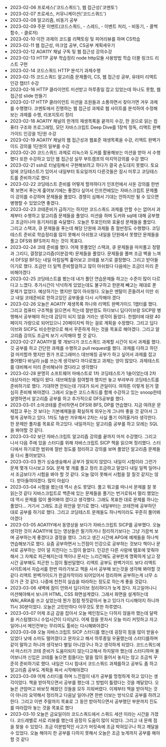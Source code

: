 - 2023-02-06 프로세스('코드스쿼드'), 웹 접근성('코멘토')  
- 2023-02-07 프로세스, 커뮤니케이션('코드스쿼드')  
- 2023-02-08 알고리즘, 비동기 공부  
- 2023-02-09 주문 이벤트(코드스쿼드, - 스레드, - 이벤트 처리, - 비동기, - 콜백 함수, - 클로저)  
- 2023-02-10 이전 과제의 코드를 리팩토링 및 피어리뷰를 하며 CS학습  
- 2023-02-11 웹 접근성, 마크업 공부, CS공부 계획세우기  
- 2023-02-12 AOA11Y 채널 구독 및 웹 접근성 강의수강  
- 2023-02-13 HTTP 공부 학습정리 node http모듈 사용방법 학습 더블 링크드 리스트 구현  
- 2023-02-14 코드스쿼드 HTTP 분석기 과제수행  
- 2023-02-15 코드스쿼드 알고리즘 문제풀이, CS, 웹 접근성 공부, 유데미 리액트 인강 챕터1 수강  
- 2023-02-16 HTTP 클라이언트 미션받고 하루종일 잡고 있었는데 하나도 못함, 웹접근성 slide 만들기  
- 2023-02-17 HTTP 클라이언트 미션을 조원들과 소통하면서 찾아가면 겨우 과제를 수행했다. 코멘토에서 진행하는 웹 접근성 과제로 웹 사이트를 분석하여 수정해보는 과제를 수행, 리포지토리 정리  
- 2023-02-18 AOA11Y 채널의 한개의 재생목록을 끝까지 수강, 한 권으로 읽는 컴퓨터 구조와 프로그래밍, 모던 자바스크립트 Deep Dive를 1장씩 정독, 리액트 완벽가이드 인강을 1단원 수강  
- 2023-02-19 AOA11Y 채널의 웹 접근성과 웹표준 재생목록을 수강, 리액트 완벽가이드 강의를 1단원의 일부를 수강  
- 2023-02-20 코드스쿼드 과제로 리눅스와 도커를 활용해보는 미션을 받아 서 수행했다 또한 수강하고 있던 웹 접근성 실무 부트캠프의 마지막강의를 수강 했다 
- 2023-02-21 ssh로 터널링해서 구현해보려고 하다가 결국 손도대지 못했다. 토요일에 코딩테스트가 있어서 내일부터 토요일까지 다른것들은 잠시 미루고 코딩테스트를 준비하기로 했다
- 2023-02-22 코딩테스트 준비를 어떻게 할까하다가 인프런에서 사둔 강의를 한번쭉 보면서 푸는게 훑어보기에는 좋겠다 싶어서 인프런에있는 자바스크립트 문제풀이 강의를 수강하며 문제들을 풀었다. 경쟁이 심해서 기대는 안하지만 될 수 있으면 병행할 수 있었으면 좋겠다.
- 2023-02-23 코테준비가 급하기는 하지만 코드스쿼드 과제를 안할 수는 없어서 과제부터 수행하고 알고리즘 문제들을 풀었다. 미션을 하며 도커와 sql에 대해 공부했고 조금이나마 동기처리를 숙달했다. 오늘은 투포인터와 효율성 문제들을 풀었다. 그리고 스택과, 큐 문제들을 푸는데 해당 단원에 과제들 중 절반정도 수행했다. 코딩테스트 준비로 학습정리를 많이 못해서 아쉬웠고 내일을 단원에서 못했던 문제들을 풀고 DFS와 BFS까지 하는 것이 목표다.
- 2023-02-24 코테 준비를 했다. 어제 못풀었던 스택과, 큐 문제들을 마저풀고 정렬과 그리디, 결정알고리즘(이분검색) 문제들을 풀었다. 문제들을 풀며 조금 벽을 느껴서 DFS알 BFS는 내일 아침일찍 훑어보고 코테를 보기로 결정했다. 그리고 받아들이기로 했다. 조금만 더 일찍 준비할걸하고 많이 아쉬웠다 다음에는 조금더 미리 준비해야겠다  
- 2023-02-25 코딩테스트를 봤는데 내가 풀던 연습문제들 하고는 수준이 많이 다르다고 느꼈다. 추가시간이 넉넉하게 있었는데도 불구하고 한문제 빼고는 재대로 푼 문제가 없었다. 예상하기는 했지만 많이 아쉬웠다. 오늘은 멘탈이 흔들려서 이만 쉬고 내일 코테준비로 한하고있던 공부들을 다시 시작해야 겠다 
- 2023-02-26 오늘은 AOA11Y 재생목록 하나와 리액트 완벽가이드 1챕터를 했다. 그리고 컴퓨터 구조책을 읽으면서 적는데 절반정도 하다보니 딥다이브랑 SICP랑 병행해서 공부해야 하는데 감당이 되지 않을 거라는 생각이 들었다. 한챕터에 대량 40페이지 가량으로 되어있으니 20페이지씩 하는 걸로 계획을 수정했다. 그리고 딥다이브와 SICP도 비슷한양으로 해서 꾸준하게 하는 것을 목표로 해야겠다. 그리고 알고리즘 강의도 조금씩 보기 시작해야 할 것 같다.
- 2023-02-27 AOA11Y를 몇 개보다가 코드스쿼드 과제할 시간이 되서 과제를 했다. 깃 공부를 하고 간단한 과제를 수행하고 pull request를 했다. 과제를 다하고 하던걸 마저할까 했지만 뭔가 프로그래머스 데브매칭 공부가 하고 싶어서 과제를 잡고 풀어봤다 바닐라 js를 쓰는게 생각보다 까다로웠고 과제는 양이 많았다. 과제테스트를 대비해서 미리 준비해놔야 겠다라고 생각했다  
- 2023-02-28 분명히 소프트웨어 마에스트로 1차 코딩테스트가 1솔이었는데 2차 대상자라는 메일이 왔다. 데브매칭을 참여할까 했지만 놓고 부랴부랴 코딩테스트를 준비하기로 했다. 기대하면 안되는데 기대가 되서 큰일이다. 여하튼 이렇게 된거 열심히 준비해 봐야겠다. 그래서 오늘은 코드스쿼드를 함께 수강하고 있는 snoop한테 설명하면서 알고리즘 공부를 하고 추가적으로 DFS공부를 했다.
- 2023-03-01 소마코테를 준비하면서 DFS와 BFS, DP를 연습했다. 지금 여려운 문제잡고 푸는 것 보다는 기본예제들을 확실하게 외우는게 그나마 좋을 것 같아서 그렇게 공부하고 있다. 1차도 1솔만 겨우해서 2차는 사실 풀기 어려울거라 생각한다. 한 문제만 풀자를 목표로 하고있다. 내일까지는 알고리즘 공부를 하고 모레는 SQL을 봐야할 것 같다.
- 2023-03-02 보던 자바스크립트 알고리즘 강의를 끝까지 마저 수강했다. 그리고 나서 다음 주에 있을 스터디를 위해 자바스크립트 SICP 책을 읽으며 정리했다. 스터디에서 하기로한 범위에 절반 정도를 정리하고 강의를 보며 풀었던 알고리즘 문제들을 다시 풀어보았다.
- 2023-03-03 뭔가 싱숭생숭해서 공부가 잘되지 않았다. 내일이 시험이라 그런가 문제 몇개 다시보고 SQL 문제 몇 개를 풀고 정리 조금하고 말았다 내일 일찍 일어나서 조금보다가 시험을 봐야 할 것 같다. 오늘 많이 못해서 시험을 잘 칠것 같지는 않다.
받아들여야겠다. 많이 아쉽다
- 2023-03-04 시험을 봤는데 역시 손도 못댔다. 풀고 뭐고를 떠나서 문제를 잘 못 읽는것 같다 자바스크립트로 백준에 있는 문제들을 풀기는 번거로워서 멀리 했었는데 역시 문제를 많이 풀어봐야 겠다고 생각했다. 그래도 목표한 대로 문제를 하나는 풀었다... 거기서 그래도 조금 위안을 얻기로 했다. 내일부터는 코테전에 공부하던 대로 공부를 하기로 했다. 그리고 코딩테스트 문제들도 하나씩이라도 꾸준히 풀어봐야겠다
- 2023-03-05 AOA11Y에서 동영상을 보다가 자바스크립트 SICP를 공부했다. 오늘 생각한 것이 AOA11Y에 있는 영상들은 필기하거나 정리하기보다는 그냥 가끔씩 보며 공부하는게 좋겠다고 결정을 했다. 그리고 생긴 시간에 APG에 예제들을 하나씩 연습해보기로 했다. 요즘 공부하면서 느낀점이 인강으로 공부하는 것보다 책이나 문서로 공부하는 것이 덜 지친다는 느낌이 들었다. 인강은 다른 사람에 템포에 맞춰야 해서 그 자체로 피곤해지는데 책이나 문서는 느리긴해도 공부한게 명확하게 남고 장시간 공부해도 피곤한 느낌이 훨씬덜했다. 리액트 공부도 완벽가이드 보다 리액트 사이트에서 자습서를 한번 따라가보고 책을 사서 공부해 보는것을 생각해 봐야할 것 같다 리액트 완벽가이드가 한글자막이라 되어있어서 정리하며 공부하는게 너무 소모가 큰 것 같다. 나중에 천천히 실습을 따라하는 정도로 하는게 좋을 것같다. 
- 2023-03-06 새벽에 잠이 안와서 딥다이브 정리하다가 늦게 잤다. 자고일어나니 미션해야해서 보니까 HTML, CSS 화면설계였다. 그래서 화면을 설계하는데 WAI_ARIA를 쓰고 싶었는데 뭔가 점점 헛짓같아서 놓고 있다가 디시해야지 하니까 11시 30분이었다. 오늘은 고민만하다 아무것도 못한 하루였다.
- 2023-03-07 어제 조금 감을 잡아서 오늘 메인정도는 다하지 않을까 했는데 달력을 커스텀했더니 수업시간이 다지났다. 어제 잠을 못자서 오늘 미리 커밋하고 자고 일어나서 메인전부는 무리여도 툴바는 다시해봐야겠다
- 2023-03-08 오늘 자바스크립트 SICP 스터디를 했는데 굉장히 힘을 많이 받을수 있었다 낮에 소마도 떨어졌다고 문자오고 해서 하루종일 우울했는데 스터디를하며 같이 말하고 하니까 생각보다 별일 아니었구나 하고 생각하게 되었다. 코드스쿼드에서 마스터가 코테 준비가 도움이되지 않는다고해서 하지말까 했는데 스터디하며 물어보니까 신입은 코테를 놓으면 힘들다는 말을 많이 들어서 놓지는 않고 조금씩 꾸준히 준비하기로 했다. 내일은 다시 힘내서 코드스쿼드 과제를하고 공부도 좀 하고 알고리즘 공부도 계획을 짜서 시작해야겠다
- 2023-03-09 어제 스터디를 하며 느낀점이 내가 공부를 멍청하게 하고 있다는 생각이었다. 책을 받아적으면서 공부를 했는데 그 방법이 틀렸다는 것을 깨달았다. 오늘은 큰맘머고 바보짓 해왔던 것들을 모두 지워버렸다. 이제부터 책을 받아적는 것이 아니라 요약해서 정리하고 다음날 일어나면 한번 더보는 방식으로 공부를 하려고 한다. 그리고 이번 주말까지 목표로 그 동안 받아적으면서 공부했던 부분까지 진도를 따라잡아 놓는 것을 목표로 했다
- 2023-03-10 오늘은 금요일이라 코드스쿼드에서 스쿼드 세션 이라는 시간을 가졌다. 코드레벨로 서로 리뷰를 했는데 굉장히 도움이 많이 되었다. 그리고 내 문제 점을 찾을 수 있었다. 조금 이분법적인 사고가 머릿속에 조금 박혀있구나 하고 깨달을 수 있었다. 오늘 해야지 한 공부를 다하지 못해서 오늘은 조금 늦게까지 공부를 해야 할 것 같다 